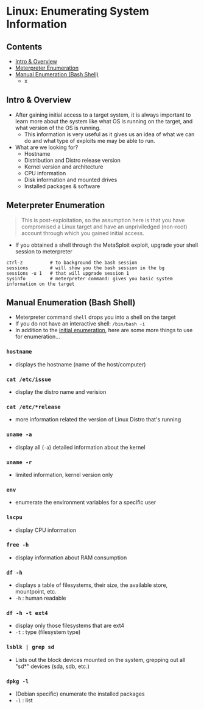 # Linux: Enumerating System Information

## Contents
- [Intro & Overview](#intro---overview)
- [Meterpreter Enumeration](#meterpreter-enumeration)
- [Manual Enumeration (Bash Shell)](#manual-enumeration-bash-shell)
  - x

## Intro & Overview
- After gaining initial access to a target system, it is always important to learn more about the system like what OS is running on the target, and what version of the OS is running.
  - This information is very useful as it gives us an idea of what we can do and what type of exploits me may be able to run.
- What are we looking for?
  - Hostname
  - Distribution and Distro release version
  - Kernel version and architecture
  - CPU information
  - Disk information and mounted drives
  - Installed packages & software

## Meterpreter Enumeration
> This is post-exploitation, so the assumption here is that you have compromised a Linux target and have an unpriviledged (non-root) account through which you gained initial access.
- If you obtained a shell through the MetaSploit exploit, upgrade your shell session to meterpreter
```
ctrl-z          # to background the bash session
sessions        # will show you the bash session in the bg
sessions -u 1   # that will upgrade session 1
sysinfo         # meterpreter command: gives you basic system information on the target
```

## Manual Enumeration (Bash Shell)
- Meterpreter command `shell` drops you into a shell on the target
- If you do not have an interactive shell: `/bin/bash -i`
- In addition to the [initial enumeration](01_initial_enum.md#system-enumeration), here are some more things to use for enumeration...

### `hostname`
- displays the hostname (name of the host/computer)

### `cat /etc/issue`
- display the distro name and verision

### `cat /etc/*release`
- more information related the version of Linux Distro that's running

### `uname -a`
- display all (`-a`) detailed information about the kernel

### `uname -r`
- limited information, kernel version only

### `env`
- enumerate the environment variables for a specific user

### `lscpu`
- display CPU information

### `free -h`
- display information about RAM consumption

### `df -h`
- displays a table of filesystems, their size, the available store, mountpoint, etc.
- `-h` : human readable

### `df -h -t ext4`
- display only those filesystems that are ext4
- `-t` : type (filesystem type)

### `lsblk | grep sd`
- Lists out the block devices mounted on the system, grepping out all "sd*" devices (sda, sdb, etc.)

### `dpkg -l`
- (Debian specific) enumerate the installed packages
- `-l` : list
